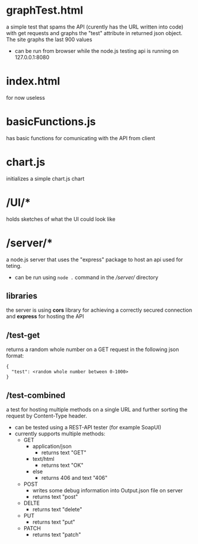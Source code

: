 # graphTest.html
a simple test that spams the API (curently has the URL written into code) with get requests and graphs the "test" attribute in returned json object. The site graphs the last 900 values

- can be run from browser while the node.js testing api is running on 127.0.0.1:8080

# index.html
for now useless

# basicFunctions.js
has basic functions for comunicating with the API from client

# chart.js
initializes a simple chart.js chart

# /UI/*
holds sketches of what the UI could look like

# /server/*
a node.js server that uses the "express" package to host an api used for teting. 

- can be run using `node .` command in the */server/* directory

## libraries
the server is using **cors** library for achieving a correctly secured connection and **express** for hosting the API

## /test-get
returns a random whole number on a GET request in the following json format: 
```
{
  "test": <random whole number between 0-1000>
}
```

## /test-combined
a test for hosting multiple methods on a single URL and further sorting the request by Content-Type header.

- can be tested using a REST-API tester (for example SoapUI)
- currently supports multiple methods:
	- GET
		- application/json
			- returns text "GET"
		- text/html
			- returns text "OK"
		- else
			- returns 406 and text "406"
	- POST
		- writes some debug information into Output.json file on server
		- returns text "post"
	- DELTE
		- returns text "delete"
	- PUT
		- returns text "put"
	- PATCH
		- returns text "patch"
